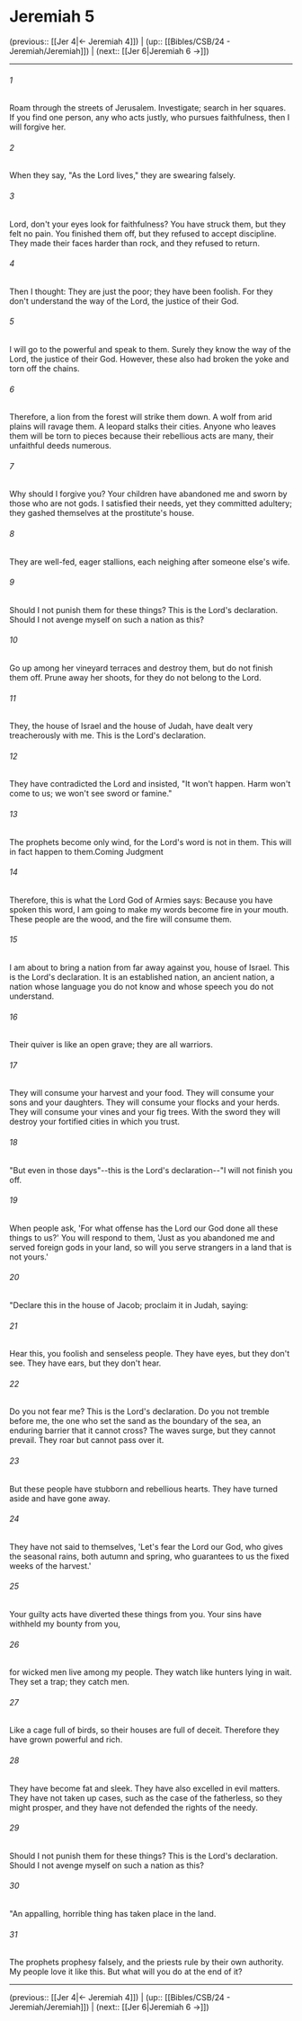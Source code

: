 # Jeremiah 5

(previous:: [[Jer 4|← Jeremiah 4]]) | (up:: [[Bibles/CSB/24 - Jeremiah/Jeremiah]]) | (next:: [[Jer 6|Jeremiah 6 →]])

***


###### 1 
Roam through the streets of Jerusalem. Investigate; search in her squares. If you find one person, any who acts justly, who pursues faithfulness, then I will forgive her. 

###### 2 
When they say, "As the Lord lives," they are swearing falsely. 

###### 3 
Lord, don't your eyes look for faithfulness? You have struck them, but they felt no pain. You finished them off, but they refused to accept discipline. They made their faces harder than rock, and they refused to return. 

###### 4 
Then I thought: They are just the poor; they have been foolish. For they don't understand the way of the Lord, the justice of their God. 

###### 5 
I will go to the powerful and speak to them. Surely they know the way of the Lord, the justice of their God. However, these also had broken the yoke and torn off the chains. 

###### 6 
Therefore, a lion from the forest will strike them down. A wolf from arid plains will ravage them. A leopard stalks their cities. Anyone who leaves them will be torn to pieces because their rebellious acts are many, their unfaithful deeds numerous. 

###### 7 
Why should I forgive you? Your children have abandoned me and sworn by those who are not gods. I satisfied their needs, yet they committed adultery; they gashed themselves at the prostitute's house. 

###### 8 
They are well-fed, eager stallions, each neighing after someone else's wife. 

###### 9 
Should I not punish them for these things? This is the Lord's declaration. Should I not avenge myself on such a nation as this? 

###### 10 
Go up among her vineyard terraces and destroy them, but do not finish them off. Prune away her shoots, for they do not belong to the Lord. 

###### 11 
They, the house of Israel and the house of Judah, have dealt very treacherously with me. This is the Lord's declaration. 

###### 12 
They have contradicted the Lord and insisted, "It won't happen. Harm won't come to us; we won't see sword or famine." 

###### 13 
The prophets become only wind, for the Lord's word is not in them. This will in fact happen to them.Coming Judgment 

###### 14 
Therefore, this is what the Lord God of Armies says: Because you have spoken this word, I am going to make my words become fire in your mouth. These people are the wood, and the fire will consume them. 

###### 15 
I am about to bring a nation from far away against you, house of Israel. This is the Lord's declaration. It is an established nation, an ancient nation, a nation whose language you do not know and whose speech you do not understand. 

###### 16 
Their quiver is like an open grave; they are all warriors. 

###### 17 
They will consume your harvest and your food. They will consume your sons and your daughters. They will consume your flocks and your herds. They will consume your vines and your fig trees. With the sword they will destroy your fortified cities in which you trust. 

###### 18 
"But even in those days"--this is the Lord's declaration--"I will not finish you off. 

###### 19 
When people ask, 'For what offense has the Lord our God done all these things to us?' You will respond to them, 'Just as you abandoned me and served foreign gods in your land, so will you serve strangers in a land that is not yours.' 

###### 20 
"Declare this in the house of Jacob; proclaim it in Judah, saying: 

###### 21 
Hear this, you foolish and senseless people. They have eyes, but they don't see. They have ears, but they don't hear. 

###### 22 
Do you not fear me? This is the Lord's declaration. Do you not tremble before me, the one who set the sand as the boundary of the sea, an enduring barrier that it cannot cross? The waves surge, but they cannot prevail. They roar but cannot pass over it. 

###### 23 
But these people have stubborn and rebellious hearts. They have turned aside and have gone away. 

###### 24 
They have not said to themselves, 'Let's fear the Lord our God, who gives the seasonal rains, both autumn and spring, who guarantees to us the fixed weeks of the harvest.' 

###### 25 
Your guilty acts have diverted these things from you. Your sins have withheld my bounty from you, 

###### 26 
for wicked men live among my people. They watch like hunters lying in wait. They set a trap; they catch men. 

###### 27 
Like a cage full of birds, so their houses are full of deceit. Therefore they have grown powerful and rich. 

###### 28 
They have become fat and sleek. They have also excelled in evil matters. They have not taken up cases, such as the case of the fatherless, so they might prosper, and they have not defended the rights of the needy. 

###### 29 
Should I not punish them for these things? This is the Lord's declaration. Should I not avenge myself on such a nation as this? 

###### 30 
"An appalling, horrible thing has taken place in the land. 

###### 31 
The prophets prophesy falsely, and the priests rule by their own authority. My people love it like this. But what will you do at the end of it?

***

(previous:: [[Jer 4|← Jeremiah 4]]) | (up:: [[Bibles/CSB/24 - Jeremiah/Jeremiah]]) | (next:: [[Jer 6|Jeremiah 6 →]])
